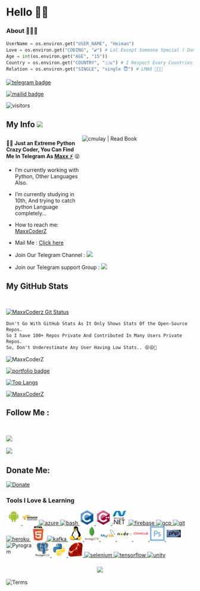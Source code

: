 # Hello 👋🏻


### About 🙋🏻‍♂️
```python
UserName = os.environ.get("USER_NAME", "Heiman")
Love = os.environ.get("CODING", "💕") # Lol Except Someone Special ( Don't Ask Who Is It )
Age = int(os.environ.get("AGE", "15"))
Country = os.environ.get("COUNTRY", "🇮🇳") # I Respect Every Countries Soviernity(Republic)
Relation = os.environ.get("SINGLE", "single 😇") # LMAO 🤣🤣🤣
```
#### 
[![telegram badge](https://img.shields.io/badge/@MaxxcoderZ-30302f?style=for-the-badge&logo=telegram)](https://t.me/MaxxCoderZ)

[![mailid badge](https://img.shields.io/badge/MaxxCoderZ-30302f?style=for-the-badge&logo=gmail)](mailto:Hexrider2008@gmail.com)

![visitors](https://visitor-badge.laobi.icu/badge?page_id=MaxxCoderZ)


## My Info <img src="https://github.com/HeimanPictures/HeimanPictures/blob/main/Design/Hi.gif" width="30px"></h2>

<img align="right" alt="cmulay | Read Book" src="https://github.com/HeimanPictures/HeimanPictures/blob/main/Design/multi.gif" width="300" height="300"/>

##

👋🏻 <b>Just an Extreme Python Crazy Coder, You Can Find Me In Telegram As [Maxx ⚡](https://telegram.me/MaxxCoderZ)</b> 😝

- I’m currently working with Python, Other Languages Also.

- I’m currently studying in 10th, And trying to catch python Language completely...

- How to reach me: [MaxxCoderZ](https://telegram.me/MaxxcoderZ)

- Mail Me : [Click here](mailto:Hexrider2008@gmail.com)

- Join Our Telegram Channel : <a href="https://t.me/CoderzHEX"><img src="https://img.shields.io/badge/Telegram-Join%20Telegram%20Channel-blue.svg?logo=telegram"></a>

- Join our Telegram support Group : <a href="https://t.me/CoderzSupport"><img src="https://img.shields.io/badge/Telegram-Join%20Telegram%20Group-blue.svg?logo=telegram"></a>


## My GitHub Stats


<br>
    
[![MaxxCoderz Git Status](https://github-readme-stats.vercel.app/api?username=MaxxCoderZ&include_all_commits=true&count_private=true&theme=highcontrast)](https://github.com/MaxxCoderZ)

```
Don't Go With GitHub Stats As It Only Shows Stats Of the Open-Source Repos. 
So I have 100+ Repos Private And Contributed In Many Users Private Repos.
So, Don't Underestimate Any User Having Low Stats.. 😝😝🤪
```

<p><img align="center" src="https://github-readme-streak-stats.herokuapp.com/?user=MaxxCoderZ&" alt="MaxxCoderZ" /></p>

[![portfolio badge](https://img.shields.io/badge/Check_out_my-portfolio-rblue?style=for-the-badge&logo=git&logoColor=white)](http://www.NexonHEX.weebly.Com/)


[![Top Langs](https://github-readme-stats.vercel.app/api/top-langs/?username=MaxxCoderZ&layout=compact&theme=radical)](https://github.com/MaxxCoderZ)


<p align="left"> <a href="https://github.com/ryo-ma/github-profile-trophy"><img src="https://github-profile-trophy.vercel.app/?username=MaxxCoderZ" alt="MaxxCoderZ" /></a> </p>

    
## Follow Me :

<br>

<p align="left">
<a href="https://telegram.me/MaxxCoderZ"><img src="https://img.shields.io/badge/MySelf-MaxxCoderZ-blue?style=for-the-badge&logo=telegram"></a>
</p>
<p align="left">
<a href="https://github.com/MaxxCoderZ"><img src="https://img.shields.io/badge/GitHub-Follow%20on%20GitHub-active.svg?style=for-the-badge&logo=github"></a>
</p>


## Donate Me:
[![Donate](https://img.shields.io/badge/Donate%20Us-Donate-darkgreen?style=for-the-badge)](http://Telegram.me/MaxxCoderZ)


#####

<h3 align="left">Tools I Love & Learning</h3>


<p align="left"> <a href="https://developer.android.com" target="_blank"> <img src="https://raw.githubusercontent.com/devicons/devicon/master/icons/android/android-original-wordmark.svg" alt="android" width="40" height="40"/> </a> <a href="https://aws.amazon.com" target="_blank"> <img src="https://raw.githubusercontent.com/devicons/devicon/master/icons/amazonwebservices/amazonwebservices-original-wordmark.svg" alt="aws" width="40" height="40"/> </a> <a href="https://azure.microsoft.com/en-in/" target="_blank"> <img src="https://www.vectorlogo.zone/logos/microsoft_azure/microsoft_azure-icon.svg" alt="azure" width="40" height="40"/> </a> <a href="https://www.gnu.org/software/bash/" target="_blank"> <img src="https://www.vectorlogo.zone/logos/gnu_bash/gnu_bash-icon.svg" alt="bash" width="40" height="40"/> </a> <a href="https://www.cprogramming.com/" target="_blank"> <img src="https://raw.githubusercontent.com/devicons/devicon/master/icons/c/c-original.svg" alt="c" width="40" height="40"/> </a> <a href="https://www.w3schools.com/cpp/" target="_blank"> <img src="https://raw.githubusercontent.com/devicons/devicon/master/icons/cplusplus/cplusplus-original.svg" alt="cplusplus" width="40" height="40"/> </a> <a href="https://dotnet.microsoft.com/" target="_blank"> <img src="https://raw.githubusercontent.com/devicons/devicon/master/icons/dot-net/dot-net-original-wordmark.svg" alt="dotnet" width="40" height="40"/> </a> <a href="https://firebase.google.com/" target="_blank"> <img src="https://www.vectorlogo.zone/logos/firebase/firebase-icon.svg" alt="firebase" width="40" height="40"/> </a> <a href="https://cloud.google.com" target="_blank"> <img src="https://www.vectorlogo.zone/logos/google_cloud/google_cloud-icon.svg" alt="gcp" width="40" height="40"/> </a> <a href="https://git-scm.com/" target="_blank"> <img src="https://www.vectorlogo.zone/logos/git-scm/git-scm-icon.svg" alt="git" width="40" height="40"/> </a> <a href="https://heroku.com" target="_blank"> <img src="https://www.vectorlogo.zone/logos/heroku/heroku-icon.svg" alt="heroku" width="40" height="40"/> </a> <a href="https://www.w3.org/html/" target="_blank"> <img src="https://raw.githubusercontent.com/devicons/devicon/master/icons/html5/html5-original-wordmark.svg" alt="html5" width="40" height="40"/> </a> <a href="https://kafka.apache.org/" target="_blank"> <img src="https://www.vectorlogo.zone/logos/apache_kafka/apache_kafka-icon.svg" alt="kafka" width="40" height="40"/> </a> <a href="https://www.linux.org/" target="_blank"> <img src="https://raw.githubusercontent.com/devicons/devicon/master/icons/linux/linux-original.svg" alt="linux" width="40" height="40"/> </a> <a href="https://www.mongodb.com/" target="_blank"> <img src="https://raw.githubusercontent.com/devicons/devicon/master/icons/mongodb/mongodb-original-wordmark.svg" alt="mongodb" width="40" height="40"/> </a> <a href="https://www.mysql.com/" target="_blank"> <img src="https://raw.githubusercontent.com/devicons/devicon/master/icons/mysql/mysql-original-wordmark.svg" alt="mysql" width="40" height="40"/> </a> <a href="https://nodejs.org" target="_blank"> <img src="https://raw.githubusercontent.com/devicons/devicon/master/icons/nodejs/nodejs-original-wordmark.svg" alt="nodejs" width="40" height="40"/> </a> <a href="https://www.oracle.com/" target="_blank"> <img src="https://raw.githubusercontent.com/devicons/devicon/master/icons/oracle/oracle-original.svg" alt="oracle" width="40" height="40"/> </a> <a href="https://www.photoshop.com/en" target="_blank"> <img src="https://raw.githubusercontent.com/devicons/devicon/master/icons/photoshop/photoshop-line.svg" alt="photoshop" width="40" height="40"/> </a> <a href="https://www.php.net" target="_blank"> <img src="https://raw.githubusercontent.com/devicons/devicon/master/icons/php/php-original.svg" alt="php" width="40" height="40"/> </a> <a href="https://www.postgresql.org" target="_blank"> <img src="https://raw.githubusercontent.com/devicons/devicon/master/icons/postgresql/postgresql-original-wordmark.svg" alt="postgresql" width="40" height="40"/> </a> <a href="https://www.python.org" target="_blank"> <img src="https://raw.githubusercontent.com/devicons/devicon/master/icons/python/python-original.svg" alt="python" width="40" height="40"/> </a> <a href="https://www.ruby-lang.org/en/" target="_blank"> <img src="https://raw.githubusercontent.com/devicons/devicon/master/icons/ruby/ruby-original.svg" alt="ruby" width="40" height="40"/> </a> <a href="https://www.selenium.dev" target="_blank"> <img src="https://raw.githubusercontent.com/detain/svg-logos/780f25886640cef088af994181646db2f6b1a3f8/svg/selenium-logo.svg" alt="selenium" width="40" height="40"/> </a> <a href="https://www.tensorflow.org" target="_blank"> <img src="https://www.vectorlogo.zone/logos/tensorflow/tensorflow-icon.svg" alt="tensorflow" width="40" height="40"/> </a> <a href="https://unity.com/" target="_blank"> <img src="https://www.vectorlogo.zone/logos/unity3d/unity3d-icon.svg" alt="unity" width="40" height="40"/> <a href="https://docs.pyrogram.org/" target="_blank"></a> <img align="left" alt="Pyrogram" width="78px" src="https://i.imgur.com/BOgY9ai.png"></a> </p>


#####

<p align="center">
    <img src="https://img.shields.io/badge/Thanks%20For-Visiting%20❤-red?style=for-the-badge&logo=github"/>
</p>


<img align="left" alt="Terms" width="130px" src="https://img.shields.io/badge/*%20Not%20Applied%20For%20Some%20Users-⚠️%20TERMS-orange?style=for-the-badge&logo="/>
